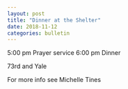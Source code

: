 ```yaml
---
layout: post
title: "Dinner at the Shelter"
date: 2018-11-12
categories: bulletin
---
```


5:00 pm Prayer service
6:00 pm Dinner

73rd and Yale

For more info see Michelle Tines